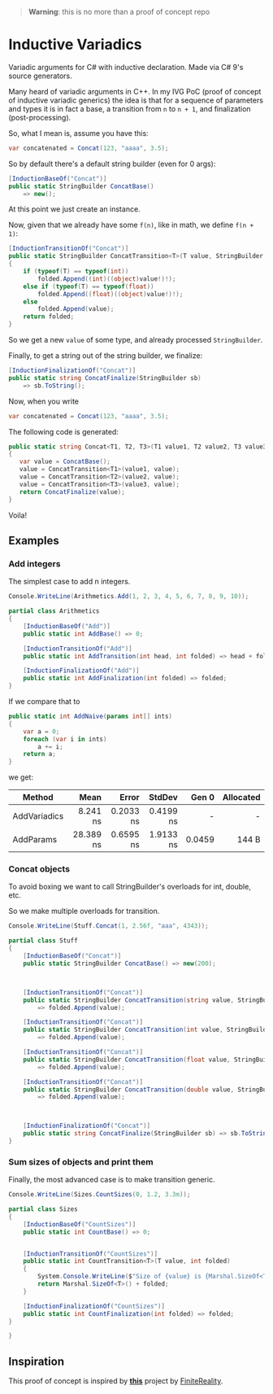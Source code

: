 > **Warning**: this is no more than a proof of concept repo

# Inductive Variadics

Variadic arguments for C# with inductive declaration. Made via C# 9's source generators.

Many heard of variadic arguments in C++. In my IVG PoC (proof of concept of inductive variadic generics) the idea 
is that for a sequence of parameters and types it is in fact a base, a transition from `n` to `n + 1`, and finalization (post-processing).

So, what I mean is, assume you have this:

```cs
var concatenated = Concat(123, "aaaa", 3.5);
```

So by default there's a default string builder (even for 0 args):

```cs
[InductionBaseOf("Concat")]
public static StringBuilder ConcatBase()
    => new();
```

At this point we just create an instance.

Now, given that we already have some `f(n)`, like in math, we define `f(n + 1)`:

```cs
[InductionTransitionOf("Concat")]
public static StringBuilder ConcatTransition<T>(T value, StringBuilder folded)
{
    if (typeof(T) == typeof(int))
        folded.Append((int)((object)value!)!);
    else if (typeof(T) == typeof(float))
        folded.Append((float)((object)value!)!);
    else
        folded.Append(value);
    return folded;
}
```

So we get a new `value` of some type, and already processed `StringBuilder`.

Finally, to get a string out of the string builder, we finalize:

```cs
[InductionFinalizationOf("Concat")]
public static string ConcatFinalize(StringBuilder sb)
    => sb.ToString();
```

Now, when you write
```cs
var concatenated = Concat(123, "aaaa", 3.5);
```

The following code is generated:
```cs
public static string Concat<T1, T2, T3>(T1 value1, T2 value2, T3 value3)
{
   var value = ConcatBase();
   value = ConcatTransition<T1>(value1, value);
   value = ConcatTransition<T2>(value2, value);
   value = ConcatTransition<T3>(value3, value);
   return ConcatFinalize(value);
}
```

Voila!


## Examples


### Add integers

The simplest case to add n integers.

```cs
Console.WriteLine(Arithmetics.Add(1, 2, 3, 4, 5, 6, 7, 8, 9, 10));

partial class Arithmetics
{
    [InductionBaseOf("Add")]
    public static int AddBase() => 0;

    [InductionTransitionOf("Add")]
    public static int AddTransition(int head, int folded) => head + folded;

    [InductionFinalizationOf("Add")]
    public static int AddFinalization(int folded) => folded;
}
```

If we compare that to
```cs
public static int AddNaive(params int[] ints)
{
    var a = 0;
    foreach (var i in ints)
        a += i;
    return a;
}
```
we get:


|       Method |      Mean |     Error |    StdDev |  Gen 0 | Allocated |
|------------- |----------:|----------:|----------:|-------:|----------:|
| AddVariadics |  8.241 ns | 0.2033 ns | 0.4199 ns |      - |         - |
|    AddParams | 28.389 ns | 0.6595 ns | 1.9133 ns | 0.0459 |     144 B |

### Concat objects

To avoid boxing we want to call StringBuilder's overloads for int, double, etc.

So we make multiple overloads for transition.

```cs
Console.WriteLine(Stuff.Concat(1, 2.56f, "aaa", 4343));

partial class Stuff
{
    [InductionBaseOf("Concat")]
    public static StringBuilder ConcatBase() => new(200);



    [InductionTransitionOf("Concat")]
    public static StringBuilder ConcatTransition(string value, StringBuilder folded)
        => folded.Append(value);

    [InductionTransitionOf("Concat")]
    public static StringBuilder ConcatTransition(int value, StringBuilder folded)
        => folded.Append(value);

    [InductionTransitionOf("Concat")]
    public static StringBuilder ConcatTransition(float value, StringBuilder folded)
        => folded.Append(value);

    [InductionTransitionOf("Concat")]
    public static StringBuilder ConcatTransition(double value, StringBuilder folded)
        => folded.Append(value);



    [InductionFinalizationOf("Concat")]
    public static string ConcatFinalize(StringBuilder sb) => sb.ToString();
}
```

### Sum sizes of objects and print them

Finally, the most advanced case is to make transition generic.

```cs
Console.WriteLine(Sizes.CountSizes(0, 1.2, 3.3m));

partial class Sizes
{
    [InductionBaseOf("CountSizes")]
    public static int CountBase() => 0;


    [InductionTransitionOf("CountSizes")]
    public static int CountTransition<T>(T value, int folded)
    {
        System.Console.WriteLine($"Size of {value} is {Marshal.SizeOf<T>()}");
        return Marshal.SizeOf<T>() + folded;
    }

    [InductionFinalizationOf("CountSizes")]
    public static int CountFinalization(int folded) => folded;
}

}
```

## Inspiration

This proof of concept is inspired by [**this**](https://github.com/FiniteReality/VariadicGenerics) project by [FiniteReality](https://github.com/FiniteReality).
